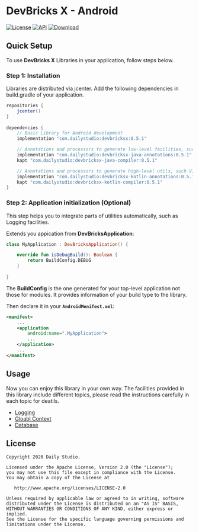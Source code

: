 # DevBricks X - Android
[![License](https://poser.pugx.org/dreamfactory/dreamfactory/license.svg)](http://www.apache.org/licenses/LICENSE-2.0) [![API](https://img.shields.io/badge/API-19%2B-brightgreen.svg?style=flat)](https://android-arsenal.com/api?level=19) [![Download](https://api.bintray.com/packages/dailystudio/maven/devbricksx-java-compiler/images/download.svg?version=0.5.1) ](https://bintray.com/dailystudio/maven/devbricksx-java-compiler/0.5.1/link)

## Quick Setup
To use **DevBricks X** Libraries in your application, follow steps below.

### Step 1: Installation
Libraries are distributed via jcenter. Add the following dependencies in build.gradle of your application.

```groovy
repositories { 
	jcenter()
}
   
dependencies {
	// Basic Library for Android development
	implementation "com.dailystudio:devbricksx:0.5.1"

	// Annotations and processors to generate low-level facilities, such as Dao, Database, etc.
	implementation "com.dailystudio:devbricksx-java-annotations:0.5.1"
	kapt "com.dailystudio:devbricksx-java-compiler:0.5.1"

	// Annotations and processors to generate high-level utils, such ViewModel, Fragment, etc.
	implementation "com.dailystudio:devbricksx-kotlin-annotations:0.5.1"
	kapt "com.dailystudio:devbricksx-kotlin-compiler:0.5.1"
}
```

### Step 2: Application initialization (Optional)
This step helps you to integrate parts of utilities automatically, such as Logging facilities. 

Extends you appication from **DevBricksApplication**:

```kotlin
class MyApplication : DevBricksApplication() {

    override fun isDebugBuild(): Boolean {
        return BuildConfig.DEBUG
    }
    
}
```
The **BuildConfig** is the one generated for your top-level application not those for modules. It provides information of your build type to the library.

Then declare it in your **`AndroidMenifest.xml`**:

``` xml
<manifest>
	...
	<application
        android:name=".MyApplication">
		...
	</application>
	...
</manifest>
```

## Usage
Now you can enjoy this library in your own way. The facilities provided in this library include different topics, please read the instructions carefully in each topic for deatils.

- [Logging](./docs/logging.md)
- [Gloabl Context](./docs/globalcontext.md)
- [Database](./docs/database.md)

## License
	Copyright 2020 Daily Studio.

	Licensed under the Apache License, Version 2.0 (the "License");
	you may not use this file except in compliance with the License.
	You may obtain a copy of the License at
	
	   http://www.apache.org/licenses/LICENSE-2.0
	
	Unless required by applicable law or agreed to in writing, software
	distributed under the License is distributed on an "AS IS" BASIS,
	WITHOUT WARRANTIES OR CONDITIONS OF ANY KIND, either express or implied.
	See the License for the specific language governing permissions and
	limitations under the License.